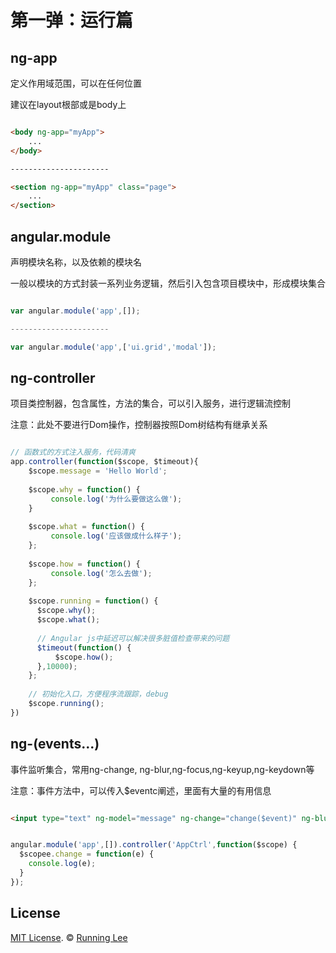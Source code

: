 # 第一弹：运行篇

## ng-app

定义作用域范围，可以在任何位置

建议在layout根部或是body上

```html

<body ng-app="myApp">
    ...
</body>

----------------------

<section ng-app="myApp" class="page">
    ...
</section>

```

## angular.module

 声明模块名称，以及依赖的模块名
 
 一般以模块的方式封装一系列业务逻辑，然后引入包含项目模块中，形成模块集合
 
```js

var angular.module('app',[]);

----------------------

var angular.module('app',['ui.grid','modal']);

```

## ng-controller

项目类控制器，包含属性，方法的集合，可以引入服务，进行逻辑流控制

注意：此处不要进行Dom操作，控制器按照Dom树结构有继承关系

```js

// 函数式的方式注入服务，代码清爽
app.controller(function($scope, $timeout){
    $scope.message = 'Hello World';
    
    $scope.why = function() {
         console.log('为什么要做这么做');
    }
 
    $scope.what = function() {
         console.log('应该做成什么样子');
    };
    
    $scope.how = function() {
         console.log('怎么去做');
    };
    
    $scope.running = function() {
      $scope.why();
      $scope.what();
      
      // Angular js中延迟可以解决很多脏值检查带来的问题
      $timeout(function() {
          $scope.how();
      },10000);
    };
    
    // 初始化入口，方便程序流跟踪，debug
    $scope.running();
})

```

## ng-(events...)

事件监听集合，常用ng-change, ng-blur,ng-focus,ng-keyup,ng-keydown等

注意：事件方法中，可以传入$eventc阐述，里面有大量的有用信息

```html

<input type="text" ng-model="message" ng-change="change($event)" ng-blur="blur()">

```

```js

angular.module('app',[]).controller('AppCtrl',function($scope) {
  $scopee.change = function(e) {
    console.log(e);
  }
});

```

## License

[MIT License](https://opensource.org/licenses/mit-license.html). ©  [Running Lee](mailto:lihui870920@gmail.com)